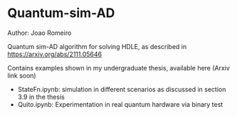 # Quantum-sim-AD

Author: Joao Romeiro

Quantum sim-AD algorithm for solving HDLE, as described in https://arxiv.org/abs/2111.05646

Contains examples shown in my undergraduate thesis, available here (Arxiv link soon)

- StateFn.ipynb: simulation in different scenarios as discussed in section 3.9 in the thesis
- Quito.ipynb: Experimentation in real quantum hardware via binary test
